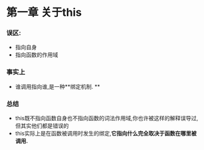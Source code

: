 # 第一章 关于this

### 误区:

- 指向自身
- 指向函数的作用域

### 事实上

- 谁调用指向谁,是一种**绑定机制. **

### 总结

- this既不指向函数自身也不指向函数的词法作用域,你也许被这样的解释误导过,但其实他们都是错误的
- this实际上是在函数被调用时发生的绑定,**它指向什么完全取决于函数在哪里被调用.**